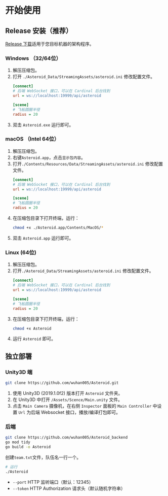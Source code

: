 # 开始使用
## Release 安装（推荐）
[Release 下载](https://github.com/wuhan005/Asteroid/releases)适用于您目标机器的架构程序。

### Windows （32/64位）
1. 解压压缩包。
2. 打开 `./Asteroid_Data/StreamingAssets/asteroid.ini` 修改配置文件。
    ```ini
    [connect]
    # 后端 WebSocket 接口，可以在 Cardinal 后台找到
    url = ws://localhost:19999/api/asteroid

    [scene]
    # 飞船圆圈半径
    radius = 20
    ```
3. 双击 `Asteroid.exe` 运行即可。

### macOS （Intel 64位）
1. 解压压缩包。
2. 右键`Asteroid.app`，点击`显示包内容`。
3. 打开`./Contents/Resources/Data/StreamingAssets/asteroid.ini` 修改配置文件。
    ```ini
    [connect]
    # 后端 WebSocket 接口，可以在 Cardinal 后台找到
    url = ws://localhost:19999/api/asteroid

    [scene]
    # 飞船圆圈半径
    radius = 20
    ```
4. 在压缩包目录下打开终端，运行：
    ```bash
    chmod +x ./Asteroid.app/Contents/MacOS/* 
    ```
5. 双击 `Asteroid.app` 运行即可。

### Linux (64位)
1. 解压压缩包。
2. 打开`./Asteroid_Data/StreamingAssets/asteroid.ini` 修改配置文件。
    ```ini
    [connect]
    # 后端 WebSocket 接口，可以在 Cardinal 后台找到
    url = ws://localhost:19999/api/asteroid

    [scene]
    # 飞船圆圈半径
    radius = 20
    ```
3. 在压缩包目录下打开终端，运行：
    ```bash
    chmod +x Asteroid
    ```
4. 运行 `Asteroid` 即可。

## 独立部署
### Unity3D 端
```bash
git clone https://github.com/wuhan005/Asteroid.git
```
1. 使用 Unity3D (2019.1.0f2) 版本打开 `Asteroid` 文件夹。
2. 在 Unity3D 中打开 `/Assets/Scence/Main.unity` 文件。
3. 点击 `Main Camera` 摄像机，在右侧 `Inspector` 面板的 `Main Controller` 中设置 `Url` 为后端 Websocket 接口，播放/编译打包即可。

### 后端
```bash
git clone https://github.com/wuhan005/Asteroid_backend
go mod tidy
go build -o Asteroid
```

创建`team.txt`文件，队伍名一行一个。


```bash
# 运行
./Asteroid
```
* `--port` HTTP 监听端口（默认：12345）
* `--token` HTTP Authorization 请求头（默认随机字符串）